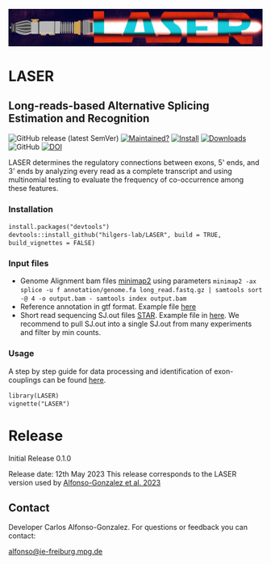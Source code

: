 ![Stay proActiv!](man/figures/LASER_new.png)
# LASER
## Long-reads-based Alternative Splicing Estimation and Recognition
<!-- badges: start -->

![GitHub release (latest SemVer)](https://img.shields.io/github/v/release/hilgers-lab/LASER)
[![Maintained?](https://img.shields.io/badge/Maintained%3F-Yes-brightgreen)](https://github.com/hilgers-lab/LASER/graphs/contributors)
[![Install](https://img.shields.io/badge/Install-Github-brightgreen)](#installation)
[![Downloads](https://img.shields.io/github/downloads/hilgers-lab/LASER/total)]()
![GitHub](https://img.shields.io/github/license/hilgers-lab/LASER)
[![DOI](https://zenodo.org/badge/580128861.svg)](https://zenodo.org/badge/latestdoi/580128861)

<!-- badges: end -->

LASER determines the regulatory connections between exons, 5' ends, and 3' ends by analyzing every read as a complete transcript and using multinomial testing to evaluate the frequency of co-occurrence among these features. 


### Installation

```
install.packages("devtools")
devtools::install_github("hilgers-lab/LASER", build = TRUE, build_vignettes = FALSE)
```
### Input files 
  * Genome Alignment bam files [minimap2](https://github.com/lh3/minimap2) using parameters `minimap2 -ax splice -u f annotation/genome.fa long_read.fastq.gz | samtools sort -@ 4 -o output.bam - samtools index output.bam`
  * Reference annotation in gtf format. Example file [here](https://github.com/hilgers-lab/LASER/blob/master/inst/exdata/dm6.annot.gtf.gz) 
  * Short read sequencing SJ.out files [STAR](https://github.com/alexdobin/STAR). Example file in [here](https://github.com/hilgers-lab/LASER/blob/master/inst/exdata/short_read_junctions.SJ.out.tab). We recommend to pull SJ.out into a single SJ.out from many experiments and filter by min counts. 
  
### Usage
A step by step guide for data processing and identification of exon-couplings can be found 
[here](https://hilgers-lab.github.io/LASER/docs/LASER.html).

```
library(LASER)
vignette("LASER")
```


# Release 

Initial Release 0.1.0

Release date: 12th May 2023
This release corresponds to the LASER version used by [Alfonso-Gonzalez et al. 2023](doi.org/10.1016/j.cell.2023.04.012)

## Contact

Developer Carlos Alfonso-Gonzalez. For questions or feedback you can contact:

alfonso@ie-freiburg.mpg.de
